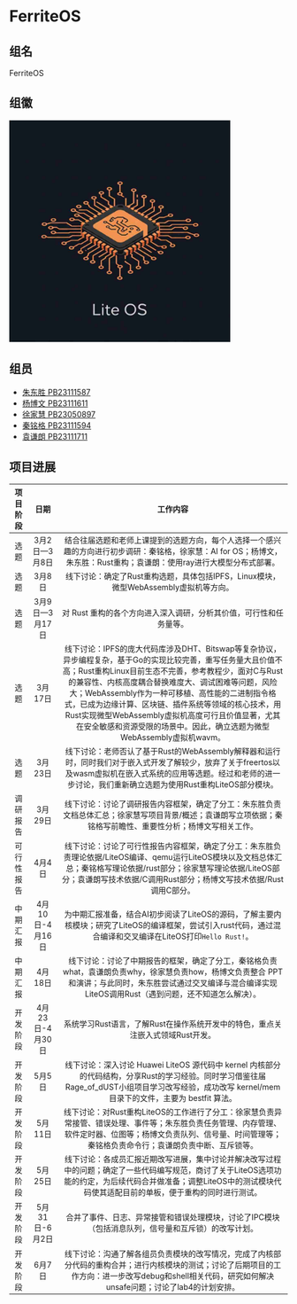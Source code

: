 # FerriteOS

## 组名

FerriteOS

## 组徽

<img src="./assets/logo.jpg" width="400" />

## 组员

- [朱东胜 PB23111587](https://github.com/ustc1587)
- [杨博文 PB23111611](https://github.com/OwenYang1102)
- [徐家慧 PB23050897](https://github.com/Clara-X)
- [秦铭格 PB23111594](https://github.com/QinMingge)
- [袁谦朗 PB23111711](https://github.com/csjike)

## 项目进展

| 项目阶段 |      日期      |                           工作内容                           |
| :------: | :------------: | :----------------------------------------------------------: |
|   选题   | 3月2日—3月8日  | 结合往届选题和老师上课提到的选题方向，每个人选择一个感兴趣的方向进行初步调研：秦铭格，徐家慧：AI for OS；杨博文，朱东胜：Rust重构；袁谦朗：使用ray进行大模型分布式部署。 |
|   选题   |     3月8日     | 线下讨论：确定了Rust重构选题，具体包括IPFS，Linux模块，微型WebAssembly虚拟机等方向。 |
|   选题   | 3月9日—3月17日 | 对 Rust 重构的各个方向进入深入调研，分析其价值，可行性和任务量等。 |
|   选题   |    3月17日     | 线下讨论：IPFS的庞大代码库涉及DHT、Bitswap等复杂协议，异步编程复杂，基于Go的实现比较完善，重写任务量大且价值不高；Rust重构Linux目前生态不完善，参考教程少，面对C与Rust的兼容性、内核高度耦合替换难度大、调试困难等问题，风险大；WebAssembly作为一种可移植、高性能的二进制指令格式，已成为边缘计算、区块链、插件系统等领域的核心技术，用Rust实现微型WebAssembly虚拟机高度可行且价值显著，尤其在安全敏感和资源受限的场景中。因此，确立选题为微型WebAssembly虚拟机wavm。 |
|   选题   |    3月23日     | 线下讨论：老师否认了基于Rust的WebAssembly解释器和运行时，同时我们对于嵌入式开发了解较少，放弃了关于freertos以及wasm虚拟机在嵌入式系统的应用等选题。经过和老师的进一步讨论，我们重新确立选题为使用Rust重构LiteOS部分模块。 |
|    调研报告    |    3月29日     | 线下讨论：讨论了调研报告内容框架，确定了分工：朱东胜负责文档总体汇总；徐家慧写项目背景/概述；袁谦朗写立项依据；秦铭格写前瞻性、重要性分析；杨博文写相关工作。 |
| 可行性报告 |     4月4日     | 线下讨论：讨论了可行性报告内容框架，确定了分工：朱东胜负责理论依据/LiteOS编译、qemu运行LiteOS模块以及文档总体汇总；秦铭格写理论依据/rust部分；徐家慧写理论依据/LiteOS部分；袁谦朗写技术依据/C调用Rust部分；杨博文写技术依据/Rust调用C部分。 |
| 中期汇报 | 4月10日-4月16日 | 为中期汇报准备，结合AI初步阅读了LiteOS的源码，了解主要内核模块；研究了LiteOS的编译框架，尝试引入rust代码，通过混合编译和交叉编译在LiteOS打印`Hello Rust!`。 |
| 中期汇报 | 4月18日 | 线下讨论：讨论了中期报告的框架，确定了分工，秦铭格负责what，袁谦朗负责why，徐家慧负责how，杨博文负责整合 PPT 和演讲；与此同时，朱东胜尝试通过交叉编译与混合编译实现LiteOS调用Rust（遇到问题，还不知道怎么解决）。 |
| 开发阶段 | 4月23日-4月30日 | 系统学习Rust语言，了解Rust在操作系统开发中的特色，重点关注嵌入式领域Rust开发。 |
| 开发阶段 | 5月5日 | 线下讨论：深入讨论 Huawei LiteOS 源代码中 kernel 内核部分的代码结构，分享Rust的学习经验。同时学习借鉴往届Rage_of_dUST小组项目学习改写经验，成功改写 kernel/mem 目录下的文件，主要为 bestfit 算法。 |
| 开发阶段 | 5月11日 | 线下讨论：对Rust重构LiteOS的工作进行了分工：徐家慧负责异常接管、错误处理、事件等；朱东胜负责任务管理、内存管理、软件定时器、位图等；杨博文负责队列、信号量、时间管理等；秦铭格负责命令行；袁谦朗负责中断、互斥锁等。 |
| 开发阶段 | 5月25日 | 线下讨论：各成员汇报近期改写进展，集中讨论并解决改写过程中的问题；确定了一些代码编写规范，商讨了关于LiteOS选项功能的约定，为后续代码合并做准备；调整LiteOS中的测试模块代码使其适配目前的单板，便于重构的同时进行测试。 |
| 开发阶段 | 5月31日-6月2日 | 合并了事件、日志、异常接管和错误处理模块，讨论了IPC模块（包括消息队列，信号量和互斥锁）的改写计划。 |
| 开发阶段 | 6月7日 | 线下讨论：沟通了解各组员负责模块的改写情况，完成了内核部分代码的重构合并；进行内核模块的测试；讨论了后期项目的工作方向：进一步改写debug和shell相关代码，研究如何解决unsafe问题；讨论了lab4的计划安排。 |
